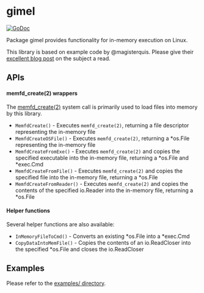 # gimel

[![GoDoc][godoc-badge]][godoc]

[godoc-badge]: https://godoc.org/github.com/stephen-fox/gimel?status.svg
[godoc]: https://godoc.org/github.com/stephen-fox/gimel

Package gimel provides functionality for in-memory execution on Linux.

This library is based on example code by @magisterquis. Please give their
[excellent blog post](https://magisterquis.github.io/2018/03/31/in-memory-only-elf-execution.html)
on the subject a read.

## APIs

#### memfd_create(2) wrappers
The [memfd_create(2)](https://man7.org/linux/man-pages/man2/memfd_create.2.html)
system call is primarily used to load files into memory by this library.

- `MemfdCreate()` - Executes `memfd_create(2)`, returning a file descriptor
representing the in-memory file
- `MemfdCreateOSFile()` - Executes `memfd_create(2)`, returning a *os.File
representing the in-memory file
- `MemfdCreateFromExe()` - Executes `memfd_create(2)` and copies the specified
executable into the in-memory file, returning a *os.File and *exec.Cmd
- `MemfdCreateFromFile()` - Executes `memfd_create(2)` and copies the specified
file into the in-memory file, returning a *os.File
- `MemfdCreateFromReader()` - Executes `memfd_create(2)` and copies the contents
of the specified io.Reader into the in-memory file, returning a *os.File

#### Helper functions
Several helper functions are also available:

- `InMemoryFileToCmd()` - Converts an existing *os.File into a *exec.Cmd
- `CopyDataIntoMemFile()` - Copies the contents of an io.ReadCloser into the
specified *os.File and closes the io.ReadCloser

## Examples
Please refer to the [examples/ directory](examples/).
